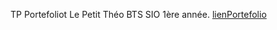 TP Portefoliot Le Petit Théo BTS SIO 1ère année.
[lienPortefolio](https://azadtekk.github.io/Projet_portefolio/)